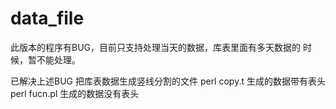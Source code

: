 data_file
=========

此版本的程序有BUG，目前只支持处理当天的数据，库表里面有多天数据的
时候，暂不能处理。

已解决上述BUG
把库表数据生成竖线分割的文件
perl copy.t 生成的数据带有表头
perl fucn.pl 生成的数据没有表头

